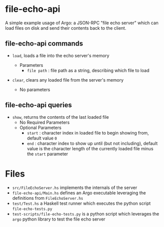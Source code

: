 # file-echo-api

A simple example usage of Argo: a JSON-RPC "file echo server" which can load files on disk and send their contents back to the client.

## file-echo-api commands

+ `load`, loads a file into the echo server's memory
  - Parameters
    * `file path` : file path as a string, describing which file to load

+ `clear`, clears any loaded file from the server's memory
  - No parameters

## file-echo-api queries

+ `show`, returns the contents of the last loaded file
  - No Required Parameters
  - Optional Parameters
    * `start` : character index in loaded file to begin showing from, default value `0`
    * `end` : character index to show up until (but not including), default value is the character length of the currently loaded file minus the `start` parameter


# Files

+ `src/FileEchoServer.hs` implements the internals of the server
+ `file-echo-api/Main.hs` defines an Argo executable leveraging the definitions from `FileEchoServer.hs`
+ `test/Test.hs` a Haskell test runner which executes the python script `file-echo-tests.py`
+ `test-scripts/file-echo-tests.py` is a python script which leverages the `argo` python library to test the file echo server
